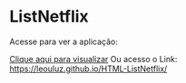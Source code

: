 # ListNetflix
 
 Acesse para ver a aplicação: 
 
 [Clique aqui para visualizar](https://leouluz.github.io/HTML-ListNetflix/)
 Ou acesso o Link: https://leouluz.github.io/HTML-ListNetflix/
